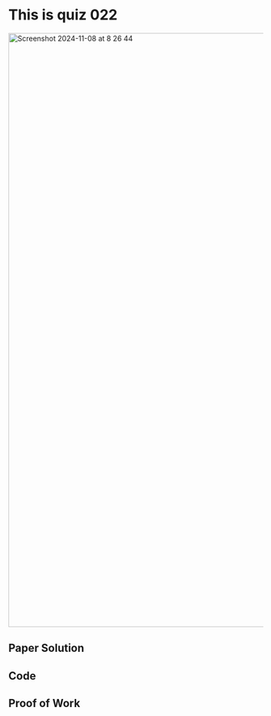# This is quiz 022
<img width="1172" alt="Screenshot 2024-11-08 at 8 26 44" src="https://github.com/user-attachments/assets/815886a6-7a5a-427a-af38-e3728bb2d0c5">

## Paper Solution



## Code


## Proof of Work
